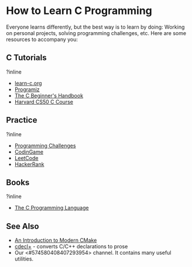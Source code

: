 # How to Learn C Programming

Everyone learns differently, but the best way is to learn by doing:
Working on personal projects, solving programming challenges, etc.
Here are some resources to accompany you:

## C Tutorials
?inline
- [learn-c.org](https://www.learn-c.org/)
- [Programiz](https://www.programiz.com/c-programming)
- [The C Beginner's Handbook](https://www.freecodecamp.org/news/the-c-beginners-handbook/)
- [Harvard CS50 C Course](http://cs50.edx.org/)

## Practice
?inline
- [Programming Challenges](https://discord.com/channels/331718482485837825/574580408407293954/668548805779652649)
- [CodinGame](https://www.codingame.com)
- [LeetCode](https://leetcode.com/)
- [HackerRank](https://www.hackerrank.com/)

## Books
?inline
- [The C Programming Language](https://www.amazon.com/Programming-Language-2nd-Brian-Kernighan/dp/0131103628)

## See Also
- [An Introduction to Modern CMake](https://cliutils.gitlab.io/modern-cmake/)
- [cdecl+](https://eisenwave.github.io/cdecl-plus/) - converts C/C++ declarations to prose
- Our <#574580408407293954> channel. It contains many useful utilities.
